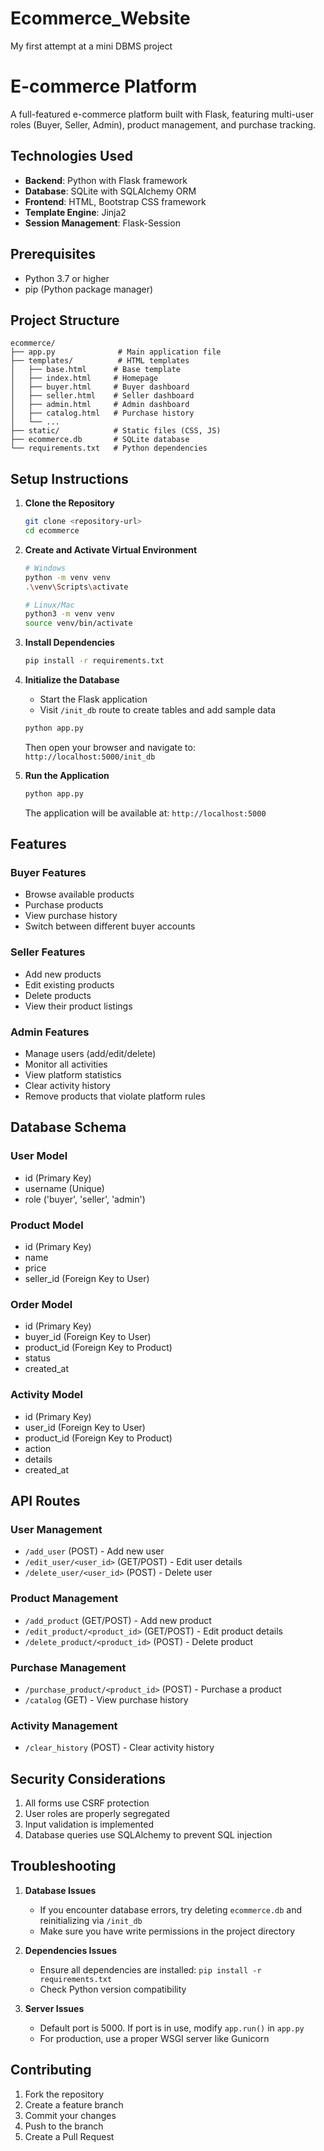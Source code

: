 # Ecommerce_Website
My first attempt at a mini DBMS project

# E-commerce Platform

A full-featured e-commerce platform built with Flask, featuring multi-user roles (Buyer, Seller, Admin), product management, and purchase tracking.

## Technologies Used

- **Backend**: Python with Flask framework
- **Database**: SQLite with SQLAlchemy ORM
- **Frontend**: HTML, Bootstrap CSS framework
- **Template Engine**: Jinja2
- **Session Management**: Flask-Session

## Prerequisites

- Python 3.7 or higher
- pip (Python package manager)

## Project Structure

```
ecommerce/
├── app.py              # Main application file
├── templates/          # HTML templates
│   ├── base.html      # Base template
│   ├── index.html     # Homepage
│   ├── buyer.html     # Buyer dashboard
│   ├── seller.html    # Seller dashboard
│   ├── admin.html     # Admin dashboard
│   ├── catalog.html   # Purchase history
│   └── ...
├── static/            # Static files (CSS, JS)
├── ecommerce.db       # SQLite database
└── requirements.txt   # Python dependencies
```

## Setup Instructions

1. **Clone the Repository**
   ```bash
   git clone <repository-url>
   cd ecommerce
   ```

2. **Create and Activate Virtual Environment**
   ```bash
   # Windows
   python -m venv venv
   .\venv\Scripts\activate

   # Linux/Mac
   python3 -m venv venv
   source venv/bin/activate
   ```

3. **Install Dependencies**
   ```bash
   pip install -r requirements.txt
   ```

4. **Initialize the Database**
   - Start the Flask application
   - Visit `/init_db` route to create tables and add sample data
   ```bash
   python app.py
   ```
   Then open your browser and navigate to: `http://localhost:5000/init_db`

5. **Run the Application**
   ```bash
   python app.py
   ```
   The application will be available at: `http://localhost:5000`

## Features

### Buyer Features
- Browse available products
- Purchase products
- View purchase history
- Switch between different buyer accounts

### Seller Features
- Add new products
- Edit existing products
- Delete products
- View their product listings

### Admin Features
- Manage users (add/edit/delete)
- Monitor all activities
- View platform statistics
- Clear activity history
- Remove products that violate platform rules

## Database Schema

### User Model
- id (Primary Key)
- username (Unique)
- role ('buyer', 'seller', 'admin')

### Product Model
- id (Primary Key)
- name
- price
- seller_id (Foreign Key to User)

### Order Model
- id (Primary Key)
- buyer_id (Foreign Key to User)
- product_id (Foreign Key to Product)
- status
- created_at

### Activity Model
- id (Primary Key)
- user_id (Foreign Key to User)
- product_id (Foreign Key to Product)
- action
- details
- created_at

## API Routes

### User Management
- `/add_user` (POST) - Add new user
- `/edit_user/<user_id>` (GET/POST) - Edit user details
- `/delete_user/<user_id>` (POST) - Delete user

### Product Management
- `/add_product` (GET/POST) - Add new product
- `/edit_product/<product_id>` (GET/POST) - Edit product details
- `/delete_product/<product_id>` (POST) - Delete product

### Purchase Management
- `/purchase_product/<product_id>` (POST) - Purchase a product
- `/catalog` (GET) - View purchase history

### Activity Management
- `/clear_history` (POST) - Clear activity history

## Security Considerations

1. All forms use CSRF protection
2. User roles are properly segregated
3. Input validation is implemented
4. Database queries use SQLAlchemy to prevent SQL injection

## Troubleshooting

1. **Database Issues**
   - If you encounter database errors, try deleting `ecommerce.db` and reinitializing via `/init_db`
   - Make sure you have write permissions in the project directory

2. **Dependencies Issues**
   - Ensure all dependencies are installed: `pip install -r requirements.txt`
   - Check Python version compatibility

3. **Server Issues**
   - Default port is 5000. If port is in use, modify `app.run()` in `app.py`
   - For production, use a proper WSGI server like Gunicorn

## Contributing

1. Fork the repository
2. Create a feature branch
3. Commit your changes
4. Push to the branch
5. Create a Pull Request
